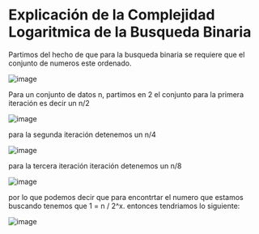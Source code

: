 # Explicación de la Complejidad Logaritmica de la Busqueda Binaria

Partimos del hecho de que para la busqueda binaria se requiere que el conjunto de numeros este ordenado.

![image](https://raw.githubusercontent.com/JavierCahuata/fibonacci/master/20190913-175938.jpg)

Para un conjunto de datos n, partimos en 2 el conjunto para la primera iteración es decir un n/2

![image](https://raw.githubusercontent.com/JavierCahuata/fibonacci/master/20190913-180026.jpg)

para la segunda iteración detenemos un n/4

![image](https://raw.githubusercontent.com/JavierCahuata/fibonacci/master/20190913-180042.jpg)

para la tercera iteración iteración detenemos un n/8

![image](https://raw.githubusercontent.com/JavierCahuata/fibonacci/master/20190913-180053.jpg)

por lo que podemos decir que para encontrtar el numero que estamos buscando tenemos que 1 = n / 2^x. entonces tendriamos lo siguiente: 

![image](https://raw.githubusercontent.com/JavierCahuata/fibonacci/master/20190913-180205.jpg)
